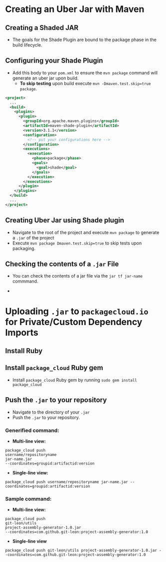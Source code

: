 # Creating an Uber Jar with Maven
## Creating a Shaded JAR
* The goals for the Shade Plugin are bound to the package phase in the build lifecycle.

## Configuring your Shade Plugin
* Add this body to your `pom.xml` to ensure the `mvn package` command will generate an uber jar upon build.
  * **To skip testing** upon build execute `mvn -Dmaven.test.skip=true package`.

```xml
<project>
  ...
  <build>
    <plugins>
      <plugin>
        <groupId>org.apache.maven.plugins</groupId>
        <artifactId>maven-shade-plugin</artifactId>
        <version>3.1.1</version>
        <configuration>
          <!-- put your configurations here -->
        </configuration>
        <executions>
          <execution>
            <phase>package</phase>
            <goals>
              <goal>shade</goal>
            </goals>
          </execution>
        </executions>
      </plugin>
    </plugins>
  </build>
  ...
</project>
```

## Creating Uber Jar using Shade plugin
* Navigate to the root of the project and execute `mvn package` to generate a `.jar` of the project
* Execute `mvn package Dmaven.test.skip=true` to skip tests upon packaging.

## Checking the contents of a `.jar` File
* You can check the contents of a jar file via the `jar tf jar-name` commmand.


-
# Uploading `.jar` to `packagecloud.io` for Private/Custom Dependency Imports
## Install Ruby

## Install `package_cloud` Ruby gem
* Install `package_cloud` Ruby gem by running `sudo gem install package_cloud `

## Push the `.jar` to your repository
* Navigate to the directory of your `.jar`
* Push the `.jar` to your repository.



### Generified command:
* **Multi-line view:**

```
package_cloud push
username/repositoryname
jar-name.jar
--coordinates=groupid:artifactid:version
```

* **Single-line view:**

```
package_cloud push username/repositoryname jar-name.jar --coordinates=groupid:artifactid:version
```


### Sample command:
* **Multi-line view:**

```
package_cloud push
git-leon/utils
project-assembly-generator-1.0.jar
--coordinates=com.github.git-leon:project-assembly-generator:1.0
```

* **Single-line view**

```
package_cloud push git-leon/utils project-assembly-generator-1.0.jar --coordinates=com.github.git-leon:project-assembly-generator:1.0
```
